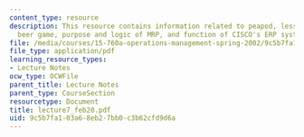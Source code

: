 ```yaml
---
content_type: resource
description: This resource contains information related to peapod, lessons of the
  beer game, purpose and logic of MRP, and function of CISCO's ERP system.
file: /media/courses/15-760a-operations-management-spring-2002/9c5b7fa103a68eb27bb0c3b62cfd9d6a_lecture7_feb20.pdf
file_type: application/pdf
learning_resource_types:
- Lecture Notes
ocw_type: OCWFile
parent_title: Lecture Notes
parent_type: CourseSection
resourcetype: Document
title: lecture7_feb20.pdf
uid: 9c5b7fa1-03a6-8eb2-7bb0-c3b62cfd9d6a
---
```

